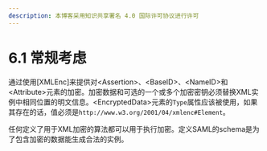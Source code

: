 ```yaml
---
description: 本博客采用知识共享署名 4.0 国际许可协议进行许可
---
```


# 6.1 常规考虑

通过使用[XMLEnc]来提供对\<Assertion\>、\<BaseID\>、\<NameID\>和\<Attribute\>元素的加密。加密数据和可选的一个或多个加密密钥必须替换XML实例中相同位置的明文信息。\<EncryptedData\>元素的```Type```属性应该被使用，如果其存在的话，值必须是```http://www.w3.org/2001/04/xmlenc#Element```。

任何定义了用于XML加密的算法都可以用于执行加密。定义SAML的schema是为了包含加密的数据能生成合法的实例。